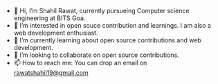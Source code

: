 - 👋 Hi, I’m Shahil Rawat, currently pursueing Computer science engineering at BITS Goa.
- 👀 I’m interested in open souce contribution and learnings. I am also a web development enthusiast.
- 🌱 I’m currently learning about open source contributions and web development.
- 💞️ I’m looking to collaborate on open source contributions.
- 📫 How to reach me: You can drop an email on rawatshahil19@gmail.com

<!---
armed-aurour/armed-aurour is a ✨ special ✨ repository because its `README.md` (this file) appears on your GitHub profile.
You can click the Preview link to take a look at your changes.
--->
